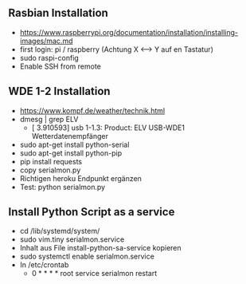 ## Rasbian Installation
* https://www.raspberrypi.org/documentation/installation/installing-images/mac.md
* first login: pi / raspberry (Achtung X <--> Y auf en Tastatur)
* sudo raspi-config
* Enable SSH from remote

## WDE 1-2 Installation
* https://www.kompf.de/weather/technik.html
* dmesg | grep ELV  
    + [    3.910593] usb 1-1.3: Product: ELV USB-WDE1 Wetterdatenempfänger
* sudo apt-get install python-serial
* sudo apt-get install python-pip
* pip install requests
* copy serialmon.py
* Richtigen heroku Endpunkt ergänzen
* Test: python serialmon.py

## Install Python Script as a service
* cd /lib/systemd/system/
* sudo vim.tiny serialmon.service
* Inhalt aus File install-python-sa-service kopieren
* sudo systemctl enable serialmon.service
* In /etc/crontab
    + 0 * * * *       root    service serialmon restart
